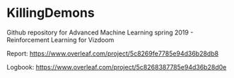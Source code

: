 # KillingDemons
Github repository for Advanced Machine Learning spring 2019 - Reinforcement Learning for Vizdoom

Report: https://www.overleaf.com/project/5c8269fe7785e94d36b28db8

Logbook: https://www.overleaf.com/project/5c8268387785e94d36b28d0e
